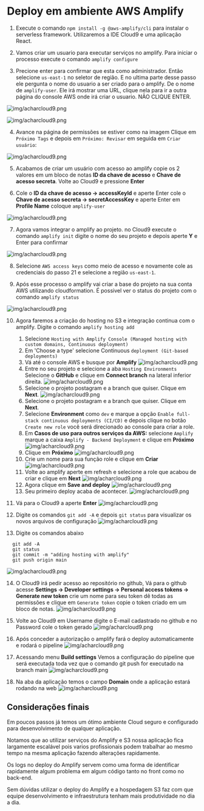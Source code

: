 # Deploy em ambiente AWS Amplify

1. Execute o comando `npm install -g @aws-amplify/cli` para instalar o serverless framework. Utilizaremos a IDE Cloud9 e uma aplicação React.

2. Vamos criar um usuario para executar serviços no amplify. Para iniciar o processo execute o comando `amplify configure`

3. Precione enter para confirmar que esta como administrador. Então selecione `us-east-1` no seletor de região. E no ultima parte desse passo ele pergunta o nome do usuario a ser criado para o amplify. De o nome de `amplify-user`. Ele irá mostrar uma URL, clique nela para ir a outra página do console AWS onde irá criar o usuario. NÃO CLIQUE ENTER.

![img/acharcloud9.png](img/passo12.jpg)

![img/acharcloud9.png](img/passo13.jpg)

4. Avance na página de permissões se estiver como na imagem Clique em `Próximo Tags` e depois em `Próximo: Revisar` em seguida em `Criar usuário`:

![img/acharcloud9.png](img/passo14.jpg)

5. Acabamos de criar um usuário com acesso ao amplify copie os 2 valores em um bloco de notas **ID da chave de acesso** e **Chave de acesso secreta**. Volte ao Cloud9 e pressione **Enter**

6. Cole o **ID da chave de acesso -> accessKeyId** e aperte Enter cole o **Chave de acesso secreta -> secretAccessKey** e aperte Enter em **Profile Name** coloque `amplify-user`

![img/acharcloud9.png](img/passo15.jpg)

7. Agora vamos integrar o amplify ao projeto. no Cloud9 execute o comando `amplify init` digite o nome do seu projeto e depois aperte **Y** e Enter para confirmar

![img/acharcloud9.png](img/passo16.jpg)

8. Selecione `AWS access keys` como meio de acesso e novamente cole as credenciais do passo 21 e selecione a região `us-east-1`.

9. Após esse processo o amplify vai criar a base do projeto na sua conta AWS utilizando cloudformation. É possivel ver o status do projeto com o comando `amplify status`

![img/acharcloud9.png](img/passo17.jpg)

10. Agora faremos a criação do hosting no S3 e integração continua com o amplify. Digite o comando `amplify hosting add`
    1. Selecione `Hosting with Amplify Console (Managed hosting with custom domains, Continuous deployment)`
    2. Em 'Choose a type' selecione Continuous `deployment (Git-based deployments)`
    3. Vá até o console AWS e busque por **Amplify**
    ![img/acharcloud9.png](img/passo18.jpg)
    4. Entre no seu projeto e selecione a aba `Hosting Environments` Selecione o **GitHub** e clique em **Connect branch** na lateral inferior direita.
    ![img/acharcloud9.png](img/passo19.jpg)
    5. Selecione o projeto postagram e a branch que quiser. Clique em **Next**.
    ![img/acharcloud9.png](img/passo20.jpg)
    6. Selecione o projeto postagram e a branch que quiser. Clique em **Next**.
    7. Selecione **Environment** como `dev` e marque a opção `Enable full-stack continuous deployments (CI/CD)` e depois clique no botão `Create new role` você será direcionado ao console para criar a role.
    8. Em **Casos de uso para outros serviços da AWS:** selecione `Amplify` marque a caixa `Amplify - Backend Deployment` e clique em **Próximo**
    ![img/acharcloud9.png](img/passo21.jpg)
    9. Clique em **Próximo**
    ![img/acharcloud9.png](img/passo22.jpg)
    10. Crie um nome para sua função role e clique em **Criar**
    ![img/acharcloud9.png](img/passo23.jpg)
    11. Volte ao amplify aperte em refresh e selecione a role que acabou de criar e clique em **Next**
    ![img/acharcloud9.png](img/passo24.jpg)
    12. Agora clique em  **Save and deploy**
    ![img/acharcloud9.png](img/passo25.jpg)
    13. Seu primeiro deploy acaba de acontecer.
    ![img/acharcloud9.png](img/passo26.jpg)

11. Vá para o Cloud9 a aperte **Enter**
![img/acharcloud9.png](img/passo27.jpg)

12. Digite os comandos `git add -A` e depois `git status` para visualizar os novos arquivos de configuração
![img/acharcloud9.png](img/passo28.jpg)

13. Digite os comandos abaixo
```
  git add -A
  git status
  git commit -m "adding hosting with amplify"
  git push origin main
  ```
![img/acharcloud9.png](img/passo29.jpg)

14. O Cloud9 irá pedir acesso ao repositório no github, Vá para o github acesse **Settings ->  Developer settings -> Personal access tokens -> Generate new token** crie um nome para seu token dê todas as permissões e clique em `Generate token` copie o token criado em um bloco de notas.
![img/acharcloud9.png](img/passo30.jpg)

15. Volte ao Cloud9 em Username digite o E-mail cadastrado no github e no Password cole o token gerado
![img/acharcloud9.png](img/passo31.jpg)

16. Após conceder a autorização o amplify fará o deploy automaticamente e rodará o pipeline
![img/acharcloud9.png](img/passo32.jpg)

17. Acessando menu **Build settings** Vemos a configuração do pipeline que será executada toda vez que o comando git push for executado na branch main
![img/acharcloud9.png](img/passo33.jpg)

18. Na aba da aplicação temos o campo **Domain** onde a aplicação estará rodando na web
![img/acharcloud9.png](img/passo34.jpg)
  
## Considerações finais

Em poucos passos já temos um ótimo ambiente Cloud seguro e configurado para desenvolvimento de qualquer aplicação.

Notamos que ao utilizar serviços do Amplify e S3 nossa aplicação fica largamente escalável pois varios profissionais podem trabalhar ao mesmo tempo na mesma aplicação fazendo alterações rapidamente.

Os logs no deploy do Amplify servem como uma forma de identificar rapidamente algum problema em algum código tanto no front como no back-end.

Sem dúvidas utilizar o deploy do Amplify e a hospedagem S3 faz com que equipe desenvolvimento e infraestrutura tenham mais produtividade no dia a dia.